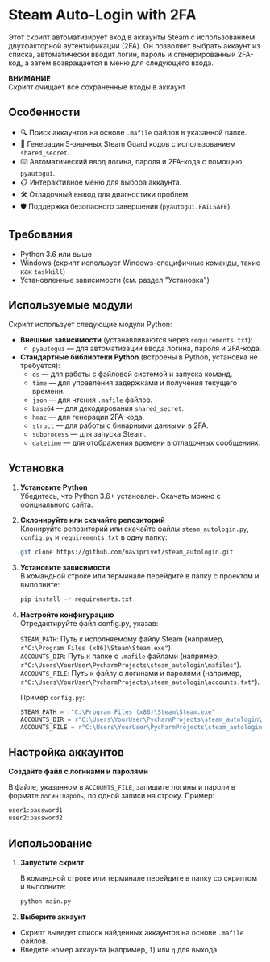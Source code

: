 # Steam Auto-Login with 2FA

Этот скрипт автоматизирует вход в аккаунты Steam с использованием двухфакторной аутентификации (2FA). Он позволяет выбрать аккаунт из списка, автоматически вводит логин, пароль и сгенерированный 2FA-код, а затем возвращается в меню для следующего входа.

**ВНИМАНИЕ**  
Скрипт очищает все сохраненные входы в аккаунт

## Особенности

- 🔍 Поиск аккаунтов на основе `.mafile` файлов в указанной папке.
- 🔑 Генерация 5-значных Steam Guard кодов с использованием `shared_secret`.
- ⌨️ Автоматический ввод логина, пароля и 2FA-кода с помощью `pyautogui`.
- 📋 Интерактивное меню для выбора аккаунта.
- 🛠️ Отладочный вывод для диагностики проблем.
- 🛡️ Поддержка безопасного завершения (`pyautogui.FAILSAFE`).

## Требования

- Python 3.6 или выше
- Windows (скрипт использует Windows-специфичные команды, такие как `taskkill`)
- Установленные зависимости (см. раздел "Установка")

## Используемые модули

Скрипт использует следующие модули Python:

- **Внешние зависимости** (устанавливаются через `requirements.txt`):
  - `pyautogui` — для автоматизации ввода логина, пароля и 2FA-кода.
- **Стандартные библиотеки Python** (встроены в Python, установка не требуется):
  - `os` — для работы с файловой системой и запуска команд.
  - `time` — для управления задержками и получения текущего времени.
  - `json` — для чтения `.mafile` файлов.
  - `base64` — для декодирования `shared_secret`.
  - `hmac` — для генерации 2FA-кода.
  - `struct` — для работы с бинарными данными в 2FA.
  - `subprocess` — для запуска Steam.
  - `datetime` — для отображения времени в отладочных сообщениях.

## Установка

1. **Установите Python**  
   Убедитесь, что Python 3.6+ установлен. Скачать можно с [официального сайта](https://www.python.org/downloads/).

2. **Склонируйте или скачайте репозиторий**  
   Клонируйте репозиторий или скачайте файлы `steam_autologin.py`, `config.py` и `requirements.txt` в одну папку:
   ```bash
   git clone https://github.com/naviprivet/steam_autologin.git
   ```

3. **Установите зависимости**  
   В командной строке или терминале перейдите в папку с проектом и выполните:
   ```bash
   pip install -r requirements.txt
   ```

4. **Настройте конфигурацию**  
   Отредактируйте файл config.py, указав:

   `STEAM_PATH`: Путь к исполняемому файлу Steam (например, `r"C:\Program Files (x86)\Steam\Steam.exe"`).  
   `ACCOUNTS_DIR`: Путь к папке с `.mafile` файлами (например, `r"C:\Users\YourUser\PycharmProjects\steam_autologin\mafiles"`).  
   `ACCOUNTS_FILE`: Путь к файлу с логинами и паролями (например, `r"C:\Users\YourUser\PycharmProjects\steam_autologin\accounts.txt"`).
   
   Пример `config.py`:
   ```python
   STEAM_PATH = r"C:\Program Files (x86)\Steam\Steam.exe"
   ACCOUNTS_DIR = r"C:\Users\YourUser\PycharmProjects\steam_autologin\mafiles"
   ACCOUNTS_FILE = r"C:\Users\YourUser\PycharmProjects\steam_autologin\accounts.txt"
   ```

## Настройка аккаунтов

   **Создайте файл с логинами и паролями**  

   В файле, указанном в `ACCOUNTS_FILE`, запишите логины и пароли в формате `логин:пароль`, по одной записи на строку. Пример:
   ```bash
   user1:password1
   user2:password2
   ```

## Использование

1. **Запустите скрипт**  
   
   В командной строке или терминале перейдите в папку со скриптом и выполните:  
   ```bash
   python main.py
   ```

2. **Выберите аккаунт**

  - Скрипт выведет список найденных аккаунтов на основе `.mafile` файлов.
  - Введите номер аккаунта (например, `1`) или `q` для выхода.
